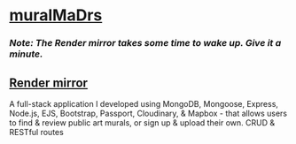 # [muralMaDrs](https://muralmadrs.madr.io/)
### _Note: The Render mirror takes some time to wake up. Give it a minute._
## [Render mirror](https://muralmadrs.onrender.com/) 

A full-stack application I developed using MongoDB, Mongoose, Express, Node.js, EJS, Bootstrap, Passport, Cloudinary, & Mapbox - that allows users to find & review public art murals, or sign up & upload their own. CRUD & RESTful routes
